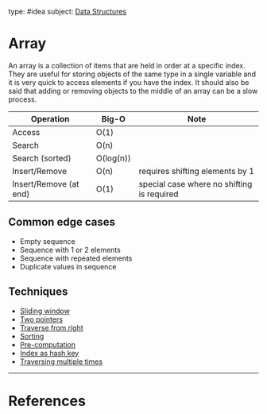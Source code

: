 type: #idea
subject: [Data Structures](Data-Structures.md)
<!-- Subject should be a hub note -->
# Array

An array is a collection of items that are held in order at a specific index. They are useful for storing objects of the same type in a single variable and it is very quick to access elements if you have the index. It should also be said that adding or removing objects to the middle of an array can be a slow process. 

| Operation | Big-O | Note |
|-----------|-------|------|
| Access | O(1) | |
| Search | O(n) | |
| Search (sorted) | O(log(n)) | |
| Insert/Remove | O(n) | requires shifting elements by 1 |
| Insert/Remove (at end) | O(1) | special case where no shifting is required |

## Common edge cases

- Empty sequence
- Sequence with 1 or 2 elements
- Sequence with repeated elements
- Duplicate values in sequence

## Techniques

- [Sliding window](Sliding-window.md)
- [Two pointers](Two-pointers.md)
- [Traverse from right](Traverse-from-right.md)
- [Sorting](Sorting.md)
- [Pre-computation](Pre-computation.md)
- [Index as hash key](Index-as-hash-key.md)
- [Traversing multiple times](Traversing-multiple-times)

---
# References
<!-- What references back up this idea -->
